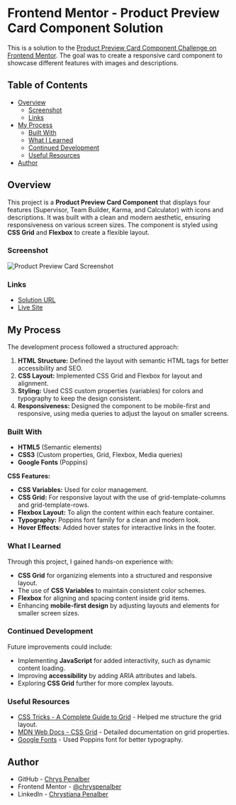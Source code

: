 # Frontend Mentor - Product Preview Card Component Solution

This is a solution to the [Product Preview Card Component Challenge on Frontend Mentor](https://www.frontendmentor.io/challenges/). The goal was to create a responsive card component to showcase different features with images and descriptions.

## Table of Contents

- [Overview](#overview)
  - [Screenshot](#screenshot)
  - [Links](#links)
- [My Process](#my-process)
  - [Built With](#built-with)
  - [What I Learned](#what-i-learned)
  - [Continued Development](#continued-development)
  - [Useful Resources](#useful-resources)
- [Author](#author)

## Overview

This project is a **Product Preview Card Component** that displays four features (Supervisor, Team Builder, Karma, and Calculator) with icons and descriptions. It was built with a clean and modern aesthetic, ensuring responsiveness on various screen sizes. The component is styled using **CSS Grid** and **Flexbox** to create a flexible layout.

### Screenshot

![Product Preview Card Screenshot](./assets/images/screenshot-product-preview-card.png)

### Links

- [Solution URL](https://github.com/chryspenalber/four-card-feature)
- [Live Site](https://chryspenalber.github.io/four-card-feature/)

## My Process

The development process followed a structured approach:

1. **HTML Structure:** Defined the layout with semantic HTML tags for better accessibility and SEO.
2. **CSS Layout:** Implemented CSS Grid and Flexbox for layout and alignment.
3. **Styling:** Used CSS custom properties (variables) for colors and typography to keep the design consistent.
4. **Responsiveness:** Designed the component to be mobile-first and responsive, using media queries to adjust the layout on smaller screens.

### Built With

- **HTML5** (Semantic elements)
- **CSS3** (Custom properties, Grid, Flexbox, Media queries)
- **Google Fonts** (Poppins)


**CSS Features:**

- **CSS Variables:** Used for color management.
- **CSS Grid:** For responsive layout with the use of grid-template-columns and grid-template-rows.
- **Flexbox Layout:** To align the content within each feature container.
- **Typography:** Poppins font family for a clean and modern look.
- **Hover Effects:** Added hover states for interactive links in the footer.

### What I Learned

Through this project, I gained hands-on experience with:

- **CSS Grid** for organizing elements into a structured and responsive layout.
- The use of **CSS Variables** to maintain consistent color schemes.
- **Flexbox** for aligning and spacing content inside grid items.
- Enhancing **mobile-first design** by adjusting layouts and elements for smaller screen sizes.

### Continued Development

Future improvements could include:

- Implementing **JavaScript** for added interactivity, such as dynamic content loading.
- Improving **accessibility** by adding ARIA attributes and labels.
- Exploring **CSS Grid** further for more complex layouts.

### Useful Resources

- [CSS Tricks - A Complete Guide to Grid](https://css-tricks.com/snippets/css/complete-guide-grid/) - Helped me structure the grid layout.
- [MDN Web Docs - CSS Grid](https://developer.mozilla.org/en-US/docs/Web/CSS/CSS_Grid_Layout) - Detailed documentation on grid properties.
- [Google Fonts](https://fonts.google.com/) - Used Poppins font for better typography.

## Author

- GitHub - [Chrys Penalber](https://github.com/chryspenalber)
- Frontend Mentor - [@chryspenalber](https://www.frontendmentor.io/profile/chryspenalber)
- LinkedIn - [Chrystiana Penalber](https://www.linkedin.com/in/chrystiana-penalber/)